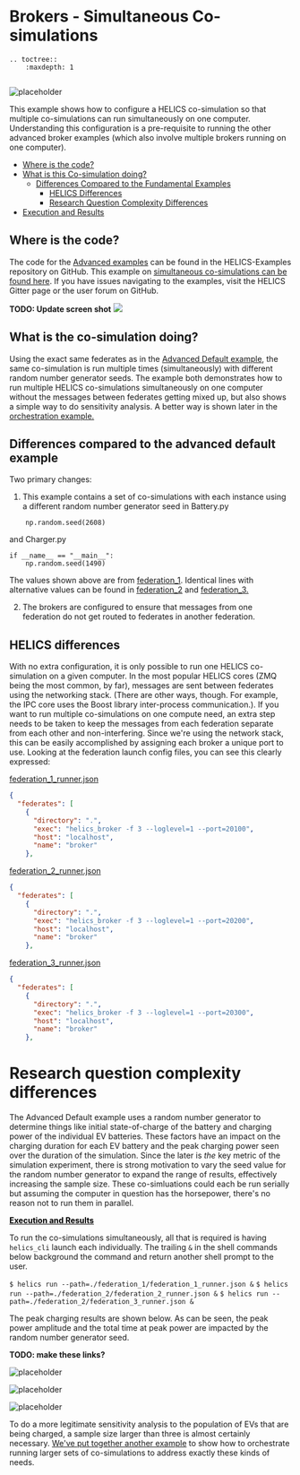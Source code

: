 # Brokers - Simultaneous Co-simulations




```eval_rst
.. toctree::
    :maxdepth: 1


```

![placeholder](../../../img/user_guide_combinations_advanced.png)


This example shows how to configure a HELICS co-simulation so that multiple co-simulations can run simultaneously on one computer. Understanding this configuration is a pre-requisite to running the other advanced broker examples (which also involve multiple brokers running on one computer).

* [Where is the code?](#where-is-the-code)
* [What is this Co-simulation doing?](#what-is-this-co-simulation-doing)
	* [Differences Compared to the Fundamental Examples](#differences-compared-to-the-advanced-default-example)
		* [HELICS Differences](#helics-differences)
		* [Research Question Complexity Differences](#research-question-complexity-differences)
* [Execution and Results](#execution-and-results)


	
	
## Where is the code?

The code for the [Advanced examples](https://github.com/GMLC-TDC/HELICS-Examples/tree/master/user_guide_examples/advanced) can be found in the HELICS-Examples repository on GitHub. This example on [simultaneous co-simulations can be found here](https://github.com/GMLC-TDC/HELICS-Examples/tree/master/user_guide_examples/advanced/advanced_brokers/simulataneous). If you have issues navigating to the examples, visit the HELICS Gitter page or the user forum on GitHub.


**TODO: Update screen shot**
[![](../../../img/advanced_examples_github.png)](https://github.com/GMLC-TDC/HELICS-Examples/tree/master/user_guide_examples/advanced)







## What is the co-simulation doing?

Using the exact same federates as in the [Advanced Default example](./advanced_default.md), the same co-simulation is run multiple times (simultaneously) with different random number generator seeds. The example both demonstrates how to run multiple HELICS co-simulations simultaneously on one computer without the messages between federates getting mixed up, but also shows a simple way to do sensitivity analysis. A better way is shown later in the [orchestration example.](./advanced_orchestration.md)





## Differences compared to the advanced default example


Two primary changes:

1. This example contains a set of co-simulations with each instance using a different random number generator seed in Battery.py

```if __name__ == "__main__":
    np.random.seed(2608)
```

and Charger.py
```
if __name__ == "__main__":
    np.random.seed(1490)
```

The values shown above are from [federation_1](https://github.com/GMLC-TDC/HELICS-Examples/tree/master/user_guide_examples/advanced/advanced_brokers/simultaneous/federation_1). Identical lines with alternative values can be found in [federation_2](https://github.com/GMLC-TDC/HELICS-Examples/tree/master/user_guide_examples/advanced/advanced_brokers/simultaneous/federation_2) and [federation_3.](https://github.com/GMLC-TDC/HELICS-Examples/tree/master/user_guide_examples/advanced/advanced_brokers/simultaneous/federation_3)


2. The brokers are configured to ensure that messages from one federation do not get routed to federates in another federation.




## HELICS differences

With no extra configuration, it is only possible to run one HELICS co-simulation on a given computer. In the most popular HELICS cores (ZMQ being the most common, by far), messages are sent between federates using the networking stack. (There are other ways, though. For example, the IPC core uses the Boost library inter-process communication.). If you want to run multiple co-simulations on one compute need, an extra step needs to be taken to keep the messages from each federation separate from each other and non-interfering. Since we're using the network stack, this can be easily accomplished by assigning each broker a unique port to use. Looking at the federation launch config files, you can see this clearly expressed:

[federation_1_runner.json](https://github.com/GMLC-TDC/HELICS-Examples/blob/master/user_guide_examples/advanced/advanced_brokers/simultaneous/federation_1/federation_1_runner.json)

```json
{
  "federates": [    
    {
      "directory": ".",
      "exec": "helics_broker -f 3 --loglevel=1 --port=20100",
      "host": "localhost",
      "name": "broker"
    },
```

[federation_2_runner.json](https://github.com/GMLC-TDC/HELICS-Examples/blob/master/user_guide_examples/advanced/advanced_brokers/simultaneous/federation_2/federation_2_runner.json)

```json
{
  "federates": [    
    {
      "directory": ".",
      "exec": "helics_broker -f 3 --loglevel=1 --port=20200",
      "host": "localhost",
      "name": "broker"
    },
```

[federation_3_runner.json](https://github.com/GMLC-TDC/HELICS-Examples/blob/master/user_guide_examples/advanced/advanced_brokers/simultaneous/federation_3/federation_3_runner.json)

```json
{
  "federates": [    
    {
      "directory": ".",
      "exec": "helics_broker -f 3 --loglevel=1 --port=20300",
      "host": "localhost",
      "name": "broker"
    },
```



# Research question complexity differences

The Advanced Default example uses a random number generator to determine things like initial state-of-charge of the battery and charging power of the individual EV batteries. These factors have an impact on the charging duration for each EV battery and the peak charging power seen over the duration of the simulation. Since the later is _the_ key metric of the simulation experiment, there is strong motivation to vary the seed value for the random number generator to expand the range of results, effectively increasing the sample size. These co-simluations could each be run serially but assuming the computer in question has the horsepower, there's no reason not to run them in parallel.


<a name="execution-and-results">
<strong>
<span style="color:black;text-decoration:underline;">
Execution and Results
</span>
</strong>
</a>

To run the co-simulations simultaneously, all that is required is having `helics_cli` launch each individually. The trailing `&` in the shell commands below background the command and return another shell prompt to the user.

`$ helics run --path=./federation_1/federation_1_runner.json &`
`$ helics run --path=./federation_2/federation_2_runner.json &`
`$ helics run --path=./federation_2/federation_3_runner.json &`


The peak charging results are shown below. As can be seen, the peak power amplitude and the total time at peak power are impacted by the random number generator seed.

**TODO: make these links?**

![placeholder](../../../img/advanced_simultaneous_power_1.png)

![placeholder](../../../img/advanced_simultaneous_power_2.png)

![placeholder](../../../img/advanced_simultaneous_power_3.png)

To do a more legitimate sensitivity analysis to the population of EVs that are being charged, a sample size larger than three is almost certainly necessary. [We've put together another example](./advanced_orchestration.md) to show how to orchestrate running larger sets of co-simulations to address exactly these kinds of needs.